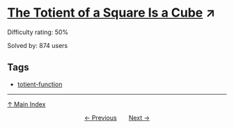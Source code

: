 # [The Totient of a Square Is a Cube](https://projecteuler.net/problem=342) ↗️

Difficulty rating: 50%

Solved by: 874 users
## Tags

- [totient-function](../tags/totient-function.md)



---

[↑ Main Index](../README.md)


<div align=center><a href='341.md'>← Previous</a> &nbsp;&nbsp; &nbsp;&nbsp;  <a href='343.md'>Next →</a></div>
